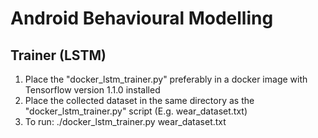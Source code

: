# Android Behavioural Modelling

## Trainer (LSTM)
1. Place the "docker_lstm_trainer.py" preferably in a docker image with Tensorflow version 1.1.0 installed
2. Place the collected dataset in the same directory as the "docker_lstm_trainer.py" script (E.g. wear_dataset.txt)
3. To run:  ./docker_lstm_trainer.py wear_dataset.txt
